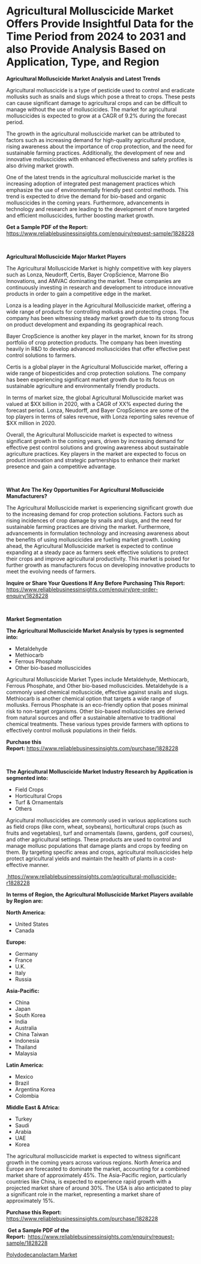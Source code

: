 <p><h1>Agricultural Molluscicide Market Offers Provide Insightful Data for the Time Period from 2024 to 2031 and also Provide Analysis Based on Application, Type, and Region</h1></p><p><strong>Agricultural Molluscicide Market Analysis and Latest Trends</strong></p>
<p><p>Agricultural molluscicide is a type of pesticide used to control and eradicate mollusks such as snails and slugs which pose a threat to crops. These pests can cause significant damage to agricultural crops and can be difficult to manage without the use of molluscicides. The market for agricultural molluscicides is expected to grow at a CAGR of 9.2% during the forecast period.</p><p>The growth in the agricultural molluscicide market can be attributed to factors such as increasing demand for high-quality agricultural produce, rising awareness about the importance of crop protection, and the need for sustainable farming practices. Additionally, the development of new and innovative molluscicides with enhanced effectiveness and safety profiles is also driving market growth.</p><p>One of the latest trends in the agricultural molluscicide market is the increasing adoption of integrated pest management practices which emphasize the use of environmentally friendly pest control methods. This trend is expected to drive the demand for bio-based and organic molluscicides in the coming years. Furthermore, advancements in technology and research are leading to the development of more targeted and efficient molluscicides, further boosting market growth.</p></p>
<p><strong>Get a Sample PDF of the Report:&nbsp;</strong> <a href="https://www.reliablebusinessinsights.com/enquiry/request-sample/1828228">https://www.reliablebusinessinsights.com/enquiry/request-sample/1828228</a></p>
<p>&nbsp;</p>
<p><strong>Agricultural Molluscicide Major Market Players</strong></p>
<p><p>The Agricultural Molluscicide Market is highly competitive with key players such as Lonza, Neudorff, Certis, Bayer CropScience, Marrone Bio Innovations, and AMVAC dominating the market. These companies are continuously investing in research and development to introduce innovative products in order to gain a competitive edge in the market.</p><p>Lonza is a leading player in the Agricultural Molluscicide market, offering a wide range of products for controlling mollusks and protecting crops. The company has been witnessing steady market growth due to its strong focus on product development and expanding its geographical reach.</p><p>Bayer CropScience is another key player in the market, known for its strong portfolio of crop protection products. The company has been investing heavily in R&D to develop advanced molluscicides that offer effective pest control solutions to farmers.</p><p>Certis is a global player in the Agricultural Molluscicide market, offering a wide range of biopesticides and crop protection solutions. The company has been experiencing significant market growth due to its focus on sustainable agriculture and environmentally friendly products.</p><p>In terms of market size, the global Agricultural Molluscicide market was valued at $XX billion in 2020, with a CAGR of XX% expected during the forecast period. Lonza, Neudorff, and Bayer CropScience are some of the top players in terms of sales revenue, with Lonza reporting sales revenue of $XX million in 2020.</p><p>Overall, the Agricultural Molluscicide market is expected to witness significant growth in the coming years, driven by increasing demand for effective pest control solutions and growing awareness about sustainable agriculture practices. Key players in the market are expected to focus on product innovation and strategic partnerships to enhance their market presence and gain a competitive advantage.</p></p>
<p>&nbsp;</p>
<p><strong>What Are The Key Opportunities For Agricultural Molluscicide Manufacturers?</strong></p>
<p><p>The Agricultural Molluscicide market is experiencing significant growth due to the increasing demand for crop protection solutions. Factors such as rising incidences of crop damage by snails and slugs, and the need for sustainable farming practices are driving the market. Furthermore, advancements in formulation technology and increasing awareness about the benefits of using molluscicides are fueling market growth. Looking ahead, the Agricultural Molluscicide market is expected to continue expanding at a steady pace as farmers seek effective solutions to protect their crops and improve agricultural productivity. This market is poised for further growth as manufacturers focus on developing innovative products to meet the evolving needs of farmers.</p></p>
<p><strong>Inquire or Share Your Questions If Any Before Purchasing This Report:</strong> <a href="https://www.reliablebusinessinsights.com/enquiry/pre-order-enquiry/1828228">https://www.reliablebusinessinsights.com/enquiry/pre-order-enquiry/1828228</a></p>
<p>&nbsp;</p>
<p><strong>Market Segmentation</strong></p>
<p><strong>The Agricultural Molluscicide Market Analysis by types is segmented into:</strong></p>
<p><ul><li>Metaldehyde</li><li>Methiocarb</li><li>Ferrous Phosphate</li><li>Other bio-based molluscicides</li></ul></p>
<p><p>Agricultural Molluscicide Market Types include Metaldehyde, Methiocarb, Ferrous Phosphate, and Other bio-based molluscicides. Metaldehyde is a commonly used chemical molluscicide, effective against snails and slugs. Methiocarb is another chemical option that targets a wide range of mollusks. Ferrous Phosphate is an eco-friendly option that poses minimal risk to non-target organisms. Other bio-based molluscicides are derived from natural sources and offer a sustainable alternative to traditional chemical treatments. These various types provide farmers with options to effectively control mollusk populations in their fields.</p></p>
<p><strong>Purchase this Report:&nbsp;</strong><a href="https://www.reliablebusinessinsights.com/purchase/1828228">https://www.reliablebusinessinsights.com/purchase/1828228</a></p>
<p>&nbsp;</p>
<p><strong>The Agricultural Molluscicide Market Industry Research by Application is segmented into:</strong></p>
<p><ul><li>Field Crops</li><li>Horticultural Crops</li><li>Turf & Ornamentals</li><li>Others</li></ul></p>
<p><p>Agricultural molluscicides are commonly used in various applications such as field crops (like corn, wheat, soybeans), horticultural crops (such as fruits and vegetables), turf and ornamentals (lawns, gardens, golf courses), and other agricultural settings. These products are used to control and manage mollusc populations that damage plants and crops by feeding on them. By targeting specific areas and crops, agricultural molluscicides help protect agricultural yields and maintain the health of plants in a cost-effective manner.</p></p>
<p><a href="https://www.reliablebusinessinsights.com/agricultural-molluscicide-r1828228">&nbsp;https://www.reliablebusinessinsights.com/agricultural-molluscicide-r1828228</a></p>
<p><strong>In terms of Region, the Agricultural Molluscicide Market Players available by Region are:</strong></p>
<p>
    <p> <strong> North America: </strong>
        <ul>
            <li>United States</li>
            <li>Canada</li>
        </ul>
        </p> 
    <p> <strong> Europe: </strong>
        <ul>
            <li>Germany</li>
            <li>France</li>
            <li>U.K.</li>
            <li>Italy</li>
            <li>Russia</li>
        </ul>
        </p> 
    <p> <strong> Asia-Pacific: </strong>
        <ul>
            <li>China</li>
            <li>Japan</li>
            <li>South Korea</li>
            <li>India</li>
            <li>Australia</li>
            <li>China Taiwan</li>
            <li>Indonesia</li>
            <li>Thailand</li>
            <li>Malaysia</li>
        </ul>
        </p> 
    <p> <strong> Latin America: </strong>
        <ul>
            <li>Mexico</li>
            <li>Brazil</li>
            <li>Argentina Korea</li>
            <li>Colombia</li>
        </ul>
        </p> 
    <p> <strong> Middle East & Africa: </strong>
        <ul>
            <li>Turkey</li>
            <li>Saudi</li>
            <li>Arabia</li>
            <li>UAE</li>
            <li>Korea</li>
        </ul>
    </p>
    </p>
<p><p>The agricultural molluscicide market is expected to witness significant growth in the coming years across various regions. North America and Europe are forecasted to dominate the market, accounting for a combined market share of approximately 45%. The Asia-Pacific region, particularly countries like China, is expected to experience rapid growth with a projected market share of around 30%. The USA is also anticipated to play a significant role in the market, representing a market share of approximately 15%.</p></p>
<p><strong>Purchase this Report: </strong><a href="https://www.reliablebusinessinsights.com/purchase/1828228">https://www.reliablebusinessinsights.com/purchase/1828228</a></p>
<p>&nbsp;<strong>Get a Sample PDF of the Report:&nbsp;&nbsp;</strong><a href="https://www.reliablebusinessinsights.com/enquiry/request-sample/1828228">https://www.reliablebusinessinsights.com/enquiry/request-sample/1828228</a></p>
<p><strong></strong></p>
<p><p><a href="https://github.com/maesanjaya8/Market-Research-Report-List-1/blob/main/polydodecanolactam-market.md">Polydodecanolactam Market</a></p></p>